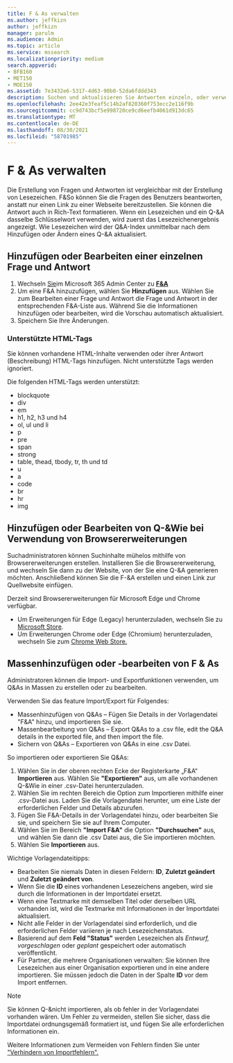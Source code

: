 ```yaml
---
title: F & As verwalten
ms.author: jeffkizn
author: jeffkizn
manager: parulm
ms.audience: Admin
ms.topic: article
ms.service: mssearch
ms.localizationpriority: medium
search.appverid:
- BFB160
- MET150
- MOE150
ms.assetid: 7e3432e6-5317-4d63-90b0-52da6fddd343
description: Suchen und aktualisieren Sie Antworten einzeln, oder verwenden Sie verfügbare Microsoft Search Tools, um Q&As all auf einmal zu bearbeiten.
ms.openlocfilehash: 2ee42e3feaf5c14b2af820360f753ecc2e116f9b
ms.sourcegitcommit: cc9d743bcf5e998720ce9cd6eefb4061d913dc65
ms.translationtype: MT
ms.contentlocale: de-DE
ms.lasthandoff: 08/30/2021
ms.locfileid: "58701985"
---
```

# <a name="manage-qas"></a>F & As verwalten

Die Erstellung von Fragen und Antworten ist vergleichbar mit der Erstellung von Lesezeichen. F&So können Sie die Fragen des Benutzers beantworten, anstatt nur einen Link zu einer Webseite bereitzustellen. Sie können die Antwort auch in Rich-Text formatieren. Wenn ein Lesezeichen und ein Q-&A dasselbe Schlüsselwort verwenden, wird zuerst das Lesezeichenergebnis angezeigt. Wie Lesezeichen wird der Q&A-Index unmittelbar nach dem Hinzufügen oder Ändern eines Q-&A aktualisiert.

## <a name="add-or-edit-a-single-qa"></a>Hinzufügen oder Bearbeiten einer einzelnen Frage und Antwort

1. Wechseln [Sie](https://admin.microsoft.com)im Microsoft 365 Admin Center zu [**F&A**](https://admin.microsoft.com/Adminportal/Home#/MicrosoftSearch/qnas)
1. Um eine F&A hinzuzufügen, wählen Sie **Hinzufügen** aus.
Wählen Sie zum Bearbeiten einer Frage und Antwort die Frage und Antwort in der entsprechenden F&A-Liste aus. Während Sie die Informationen hinzufügen oder bearbeiten, wird die Vorschau automatisch aktualisiert.
1. Speichern Sie Ihre Änderungen.

### <a name="supported-html-tags"></a>Unterstützte HTML-Tags

Sie können vorhandene HTML-Inhalte verwenden oder ihrer Antwort (Beschreibung) HTML-Tags hinzufügen. Nicht unterstützte Tags werden ignoriert.

Die folgenden HTML-Tags werden unterstützt:

- blockquote
- div
- em
- h1, h2, h3 und h4
- ol, ul und li
- p
- pre
- span
- strong
- table, thead, tbody, tr, th und td
- u
- a
- code
- br
- hr
- img

## <a name="add-or-edit-qas-using-browser-extensions"></a>Hinzufügen oder Bearbeiten von Q-&Wie bei Verwendung von Browsererweiterungen

Suchadministratoren können Suchinhalte mühelos mithilfe von Browsererweiterungen erstellen. Installieren Sie die Browsererweiterung, und wechseln Sie dann zu der Website, von der Sie eine Q-&A generieren möchten. Anschließend können Sie die F-&A erstellen und einen Link zur Quellwebsite einfügen.

Derzeit sind Browsererweiterungen für Microsoft Edge und Chrome verfügbar.

- Um Erweiterungen für Edge (Legacy) herunterzuladen, wechseln Sie zu [Microsoft Store](https://www.microsoft.com/p/microsoft-search-content-creator/9nrqdbcbwq55?activetab=pivot:overviewtab).
- Um Erweiterungen Chrome oder Edge (Chromium) herunterzuladen, wechseln Sie zum [Chrome Web Store.](https://chrome.google.com/webstore/detail/microsoft-search-content/nocnablpaoeecfmfnjoheefkogmleipm)

## <a name="bulk-add-or-edit-qas"></a>Massenhinzufügen oder -bearbeiten von F & As

Administratoren können die Import- und Exportfunktionen verwenden, um Q&As in Massen zu erstellen oder zu bearbeiten.

Verwenden Sie das feature Import/Export für Folgendes:

- Massenhinzufügen von Q&As – Fügen Sie Details in der Vorlagendatei "F&A" hinzu, und importieren Sie sie.
- Massenbearbeitung von Q&As – Export Q&As to a .csv file, edit the Q&A details in the exported file, and then import the file.
- Sichern von Q&As – Exportieren von Q&As in eine .csv Datei.

So importieren oder exportieren Sie Q&As:

1. Wählen Sie in der oberen rechten Ecke der Registerkarte „F&A“ **Importieren** aus.
Wählen Sie **"Exportieren"** aus, um alle vorhandenen Q-&Wie in einer .csv-Datei herunterzuladen.
1. Wählen Sie im rechten Bereich die Option zum Importieren mithilfe einer .csv-Datei aus. Laden Sie die Vorlagendatei herunter, um eine Liste der erforderlichen Felder und Details abzurufen.
1. Fügen Sie F&A-Details in der Vorlagendatei hinzu, oder bearbeiten Sie sie, und speichern Sie sie auf Ihrem Computer.
1. Wählen Sie im Bereich **"Import F&A"** die Option **"Durchsuchen"** aus, und wählen Sie dann die .csv Datei aus, die Sie importieren möchten.
1. Wählen Sie **Importieren** aus.

Wichtige Vorlagendateitipps:

- Bearbeiten Sie niemals Daten in diesen Feldern: **ID**, **Zuletzt geändert** und **Zuletzt geändert von**.
- Wenn Sie die **ID** eines vorhandenen Lesezeichens angeben, wird sie durch die Informationen in der Importdatei ersetzt.
- Wenn eine Textmarke mit demselben Titel oder derselben URL vorhanden ist, wird die Textmarke mit Informationen in der Importdatei aktualisiert.
- Nicht alle Felder in der Vorlagendatei sind erforderlich, und die erforderlichen Felder variieren je nach Lesezeichenstatus.
- Basierend auf dem **Feld "Status"** werden Lesezeichen als *Entwurf,* *vorgeschlagen* oder *geplant* gespeichert oder automatisch veröffentlicht.
- Für Partner, die mehrere Organisationen verwalten: Sie können Ihre Lesezeichen aus einer Organisation exportieren und in eine andere importieren. Sie müssen jedoch die Daten in der Spalte **ID** vor dem Import entfernen.

> [!NOTE]
> Sie können Q-&nicht importieren, als ob fehler in der Vorlagendatei vorhanden wären. Um Fehler zu vermeiden, stellen Sie sicher, dass die Importdatei ordnungsgemäß formatiert ist, und fügen Sie alle erforderlichen Informationen ein.

Weitere Informationen zum Vermeiden von Fehlern finden Sie unter ["Verhindern von Importfehlern".](manage-bookmarks.md#prevent-import-errors)
